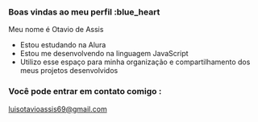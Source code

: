 ### Boas vindas ao meu perfil :blue_heart
Meu nome é Otavio de Assis

- Estou estudando na Alura
- Estou me desenvolvendo na linguagem JavaScript
- Utilizo esse espaço para minha organização e compartilhamento dos meus projetos desenvolvidos

### Você pode entrar em contato comigo :

luisotavioassis69@gmail.com

